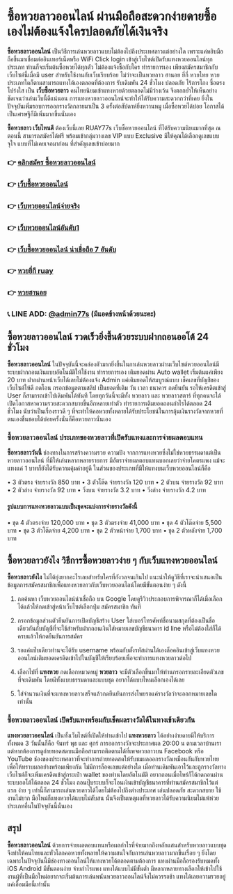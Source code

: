 # ซื้อหวยลาวออนไลน์ ผ่านมือถือสะดวกง่ายดายซื้อเองไม่ต้องแจ้งใครปลอดภัยได้เงินจริง
**ซื้อหวยลาวออนไลน์** เป็นวิธีการเล่นหวยลาวแบบไม่ต้องไปถึงประเทศลาวแต่อย่างใด เพราะแค่หยิบมือถือขึ้นมาเชื่อมต่ออินเทอร์เน็ตหรือ WiFi Click login เข้าสู่เว็บไซต์เปิดรับแทงหวยออนไลน์ทุกประเภท ท่านก็จะเริ่มต้นซื้อหวยได้ทุกตัว ไม่ต้องแจ้งซื้อกับใคร ทำรายการเอง เพียงสมัครสมาชิกกับเว็บไซต์นี้เมื่อมี user สำหรับใช้งานกับเว็บเรียบร้อย ไม่ว่าจะเป็นหวยลาว ฮานอย ยี่กี่ หวยไทย หวยประเภทใดก็ตามสามารถแทงได้เองตลอดที่ต้องการ รับเดิมพัน 24 ชั่วโมง ปลอดภัย ไร้การโกง ซื่อตรง โปร่งใส เป็น **เว็บซื้อหวยลาว** คนไทยนิยมเข้าแทงหวยด้วยตลอดไม่มีว่างเว้น จึงตอกย้ำให้เห็นอย่างชัดเจนว่าเล่นเว็บนี้ดีแน่นอน การแทงหวยลาวออนไลน์จะทำให้ได้รับความสะดวกกว่าที่เคย ยิ่งในปัจจุบันเพิ่มรอบการออกรางวัลกลายมาเป็น 3 ครั้งต่อสัปดาห์ยิ่งหวานหมู เมื่อซื้อหวยได้บ่อย โอกาสได้เป็นเศรษฐีก็มีเพิ่มมากขึ้นนั่นเอง

**ซื้อหวยลาว เว็บไหนดี** ต้องเว็บนี้เลย RUAY77s เว็บซื้อหวยออนไลน์ ที่ได้รับความนิยมมากที่สุด ณ ตอนนี้ สามารถสมัครได้ฟรี พร้อมเข้ากลุ่มวางเลข VIP แบบ Exclusive มีให้คุณได้เลือกดูเลขแบบจุใจ แบบที่ไม่เคยเจอมาก่อน ที่สำคัญเลขเข้าบ่อยมาก

### 👉 [คลิกสมัคร ซื้อหวยลาวออนไลน์](https://ruay77s.com/%e0%b8%a7%e0%b8%b4%e0%b8%98%e0%b8%b5%e0%b8%aa%e0%b8%a1%e0%b8%b1%e0%b8%84%e0%b8%a3%e0%b8%aa%e0%b8%a1%e0%b8%b2%e0%b8%8a%e0%b8%b4%e0%b8%81-ruay/)
### 👉 [เว็บซื้อหวยออนไลน์](https://atom.io/themes/%E0%B8%8B%E0%B8%B7%E0%B9%89%E0%B8%AD%E0%B8%AB%E0%B8%A7%E0%B8%A2%E0%B8%AD%E0%B8%AD%E0%B8%99%E0%B9%84%E0%B8%A5%E0%B8%99%E0%B9%8C%20%E0%B9%80%E0%B8%A7%E0%B9%87%E0%B8%9A%20ruay%20%E0%B9%81%E0%B8%97%E0%B8%87%E0%B8%AB%E0%B8%A7%E0%B8%A2%E0%B8%AD%E0%B8%B1%E0%B8%99%E0%B8%94%E0%B8%B1%E0%B8%9A%201)
### 👉 [เว็บหวยออนไลน์จ่ายจริง](https://atom.io/themes/%E0%B9%80%E0%B8%A7%E0%B9%87%E0%B8%9A%E0%B8%AB%E0%B8%A7%E0%B8%A2%E0%B8%AD%E0%B8%AD%E0%B8%99%E0%B9%84%E0%B8%A5%E0%B8%99%E0%B9%8C%E0%B8%88%E0%B9%88%E0%B8%B2%E0%B8%A2%E0%B8%88%E0%B8%A3%E0%B8%B4%E0%B8%87%20%E0%B8%AA%E0%B8%A1%E0%B8%B1%E0%B8%84%E0%B8%A3%E0%B9%81%E0%B8%97%E0%B8%87%E0%B8%AB%E0%B8%A7%E0%B8%A2%E0%B8%9F%E0%B8%A3%E0%B8%B5%E0%B8%A3%E0%B8%B1%E0%B8%9A%E0%B8%9B%E0%B8%A3%E0%B8%B0%E0%B8%81%E0%B8%B1%E0%B8%99%E0%B8%84%E0%B8%A7%E0%B8%B2%E0%B8%A1%E0%B8%9B%E0%B8%A5%E0%B8%AD%E0%B8%94%E0%B8%A0%E0%B8%B1%E0%B8%A2)
### 👉 [เว็บหวยออนไลน์อันดับ1](https://atom.io/themes/%E0%B9%80%E0%B8%A7%E0%B9%87%E0%B8%9A%E0%B8%AB%E0%B8%A7%E0%B8%A2%E0%B8%AD%E0%B8%AD%E0%B8%99%E0%B9%84%E0%B8%A5%E0%B8%99%E0%B9%8C%E0%B8%AD%E0%B8%B1%E0%B8%99%E0%B8%94%E0%B8%B1%E0%B8%9A1%202566%20%E0%B9%80%E0%B8%A7%E0%B9%87%E0%B8%9A%E0%B9%81%E0%B8%97%E0%B8%87%E0%B8%AB%E0%B8%A7%E0%B8%A2%E0%B8%AD%E0%B8%AD%E0%B8%99%E0%B9%84%E0%B8%A5%E0%B8%99%E0%B9%8C%E0%B8%96%E0%B8%B9%E0%B8%81%E0%B8%81%E0%B8%8E%E0%B8%AB%E0%B8%A1%E0%B8%B2%E0%B8%A2)
### 👉 [เว็บซื้อหวยออนไลน์ น่าเชื่อถือ 7 อันดับ](https://atom.io/themes/7%20%E0%B8%AD%E0%B8%B1%E0%B8%99%E0%B8%94%E0%B8%B1%E0%B8%9A%20%E0%B9%80%E0%B8%A7%E0%B9%87%E0%B8%9A%E0%B8%8B%E0%B8%B7%E0%B9%89%E0%B8%AD%E0%B8%AB%E0%B8%A7%E0%B8%A2%E0%B8%AD%E0%B8%AD%E0%B8%99%E0%B9%84%E0%B8%A5%E0%B8%99%E0%B9%8C%20%E0%B8%99%E0%B9%88%E0%B8%B2%E0%B9%80%E0%B8%8A%E0%B8%B7%E0%B9%88%E0%B8%AD%E0%B8%96%E0%B8%B7%E0%B8%AD)
### 👉 [หวยยี่กี ruay](https://atom.io/themes/%E0%B8%AB%E0%B8%A7%E0%B8%A2%E0%B8%A2%E0%B8%B5%E0%B9%88%E0%B8%81%E0%B8%B5%20ruay%20%E0%B8%AA%E0%B8%A3%E0%B9%89%E0%B8%B2%E0%B8%87%E0%B8%84%E0%B8%A7%E0%B8%B2%E0%B8%A1%E0%B8%A3%E0%B8%A7%E0%B8%A2%E0%B8%81%E0%B8%B1%E0%B8%9A%E0%B9%80%E0%B8%A7%E0%B9%87%E0%B8%9A%E0%B9%81%E0%B8%97%E0%B8%87%E0%B8%AB%E0%B8%A7%E0%B8%A2%E0%B8%AD%E0%B8%AD%E0%B8%99%E0%B9%84%E0%B8%A5%E0%B8%99%E0%B9%8C%E0%B8%95%E0%B9%89%E0%B8%AD%E0%B8%87%E0%B9%80%E0%B8%A7%E0%B9%87%E0%B8%9A%20ruay)
### 👉 [หวยฮานอย](https://atom.io/themes/%E0%B8%8B%E0%B8%B7%E0%B9%89%E0%B8%AD%E0%B8%AB%E0%B8%A7%E0%B8%A2%E0%B8%AE%E0%B8%B2%E0%B8%99%E0%B8%AD%E0%B8%A2%20%E0%B9%80%E0%B8%A7%E0%B9%87%E0%B8%9A%E0%B9%84%E0%B8%AB%E0%B8%99%E0%B8%94%E0%B8%B5%20%E0%B8%A3%E0%B8%B5%E0%B8%A7%E0%B8%B4%E0%B8%A7%205%20%E0%B8%AD%E0%B8%B1%E0%B8%99%E0%B8%94%E0%B8%B1%E0%B8%9A)

### 📞 LINE ADD: [@admin77s](https://line.me/ti/p/~@admin77s) (มีแอดข้างหน้าด้วยนะคะ)

## ซื้อหวยลาวออนไลน์ รวดเร็วยิ่งขึ้นด้วยระบบฝากถอนออโต้ 24 ชั่วโมง 
**ซื้อหวยลาวออนไลน์** ในปัจจุบันนี้จะคล่องตัวมากยิ่งขึ้นในกาเล่นหวยลาวผ่านเว็บไซต์หวยออนไลน์มีระบบฝากถอนเงินแบบอัตโนมัติให้ใช้งาน ทำรายการเอง เติมยอดผ่าน Auto wallet เริ่มต้นแค่เพียง 20 บาท ฝากผ่านหน้าเว็บได้เลยไม่ต้องแจ้ง Admin แค่เติมยอดให้สมบูรณ์แบบ เช็คเลขที่บัญชีของเว็บไซต์ให้ดี กดโอน กรอกข้อมูลตามสลิป เป็นยอดที่เติม วัน เวลา ธนาคาร กดยืนยัน รอให้เครดิตเข้าสู่ User ก็สามารถเข้าไปเดิมพันได้ทันที โดยทุกวันนี้จะมีทั้ง หวยลาว และ หวยลาวสตาร์ ที่ทุกคนจะได้เปิดโอกาสหาความรวยสะดวกสบายขึ้นอีกหลายเท่าตัว ทำรายการเติมยอดถอนกำไรได้ตลอด 24 ชั่วโมง นับว่าเป็นเรื่องราวดี ๆ ที่จะทำให้คอหวยทั้งหลายได้รับประโยชน์ในการลุ้นเงินรางวัลจากหวยที่ตนเองชื่นชอบได้บ่อยครั้งนั่นก็คือหวยลาวนั่นเอง

### ซื้อหวยลาวออนไลน์ ประเภทของหวยลาวที่เปิดรับแทงและการจ่ายผลตอบแทน
**ซื้อหวยลาววันนี้** ช่องทางในการสร้างความรวย ความปัง จากการแทงหวยซึ่งไม่ใช่หวยธรรมดาแต่เป็น หวยลาวออนไลน์ ที่มีให้เล่นหลากหลายรายการ มีอัตราจ่ายผลตอบแทนบอกเลยว่าจ่ายโคตรแพง แม้จะแทงแค่ 1 บาทก็ยังได้รับความคุ้มค่าอยู่ดี ในส่วนของประเภทที่มีให้แทงบนเว็บหวยออนไลน์ก็คือ

•	3 ตัวตรง จ่ายรางวัล 850 บาท
•	3 ตัวโต๊ด จ่ายรางวัล 120 บาท
•	2 ตัวบน จ่ายรางวัล 92 บาท
•	2 ตัวล่าง จ่ายรางวัล 92 บาท
•	วิ่งบน จ่ายรางวัล 3.2 บาท
•	วิ่งล่าง จ่ายรางวัล 4.2 บาท

#### รูปแบบการแทงหวยลาวแบบเป็นชุดจะแบ่งการจ่ายรางวัลดังนี้
•	ชุด 4 ตัวตรงจ่าย 120,000 บาท
•	ชุด 3 ตัวตรงจ่าย 41,000 บาท
•	ชุด 4 ตัวโต๊ดจ่าย 5,500 บาท
•	ชุด 3 ตัวโต๊ดจ่าย 4,200 บาท
•	ชุด 2 ตัวหน้าจ่าย 1,700 บาท
•	ชุด 2 ตัวหลังจ่าย 1,700 บาท

## ซื้อหวยลาวยังไง วิธีการซื้อหวยลาวง่าย ๆ กับเว็บแทงหวยออนไลน์
**ซื้อหวยลาวยังไง** ไม่ได้ยุ่งยากอะไรเลยสำหรับใครที่กังวลจนเกินไป แนะนำให้ดูวิธีที่เราจะนำเสนอเป็นข้อมูลการสมัครสมาชิกเพื่อแทงหวยลาวกับเว็บหวยออนไลน์โดยมีขั้นตอนง่าย ๆ ดังนี้

1. กดค้นหา เว็บหวยออนไลน์น่าเชื่อถือ บน Google โดยดูรีวิวประกอบการพิจารณาก็ได้เมื่อเลือกได้แล้วให้กดเข้าสู่หน้าเว็บไซต์เลือกปุ่ม สมัครสมาชิก ทันที

2. กรอกข้อมูลส่วนตัวยืนยันการเปิดบัญชีสร้าง User ใส่เบอร์โทรศัพท์ชื่อนามสกุลที่ต้องเป็นชื่อเดียวกันกับบัญชีที่จะใช้สำหรับฝากถอนเงินใส่หมายเลขบัญชีธนาคาร id line หรือไม่ต้องใส่ก็ได้ครบแล้วให้กดยืนยันการสมัคร

3. รอแค่แป๊บเดียวท่านจะได้รับ username พร้อมกับตั้งรหัสผ่านได้เองล็อคอินเข้าสู่เว็บแทงหวยออนไลน์เติมยอดเครดิตเข้าไปในบัญชีให้เรียบร้อยเพื่อจะทำการแทงหวยลาวต่อไป

4. เลือกไปที่ **แทงหวย** กดเลือกหมวดหมู่ **หวยลาว** จะมีตัวเลือกขึ้นมาให้ท่านกรอกรายละเอียดตัวเลขที่จะเดิมพัน โดยมีทั้งแบบธรรมดาและแบบชุด อยากได้แบบไหนเลือกเองได้เลย

5. ใส่จำนวนเงินที่จะแทงหวยลาวเสร็จแล้วกดยืนยันการส่งโพยรอแค่รางวัลว่าจะออกหมายเลขใดเท่านั้น

### ซื้อหวยลาวออนไลน์ เปิดรับแทงพร้อมกับเช็คผลรางวัลได้ในทางเข้าเดียวกัน
**แทงหวยลาวออนไลน์** เป็นทั้งเว็บไซต์ที่เปิดให้ท่านเข้าไป **แทงหวยลาว** ได้อย่างง่ายดายมีให้บริการทั้งหมด 3 วันนั้นก็คือ จันทร์ พุธ และ ศุกร์ การออกรางวัลจะประกาศผล 20:00 น ตามเวลาบ้านเราแต่หากต้องการดูถ่ายทอดสดบนมือถือสามารถติดตามได้ที่เพจหวยลาวบน Facebook หรือ YouTube ช่องของประเทศลาวที่จะทำการถ่ายทอดสดให้รับชมผลออกรางวัลเหมือนกันกับหวยไทย เพื่อให้ทราบผลอย่างพร้อมเพียงกัน ไม่มีการล็อคเลขแต่อย่างใด เมื่อท่านเดิมพันเอาไว้และถูกรางวัลทางเว็บไซต์ก็จะเพิ่มเครดิตเข้าสู่กระเป๋า wallet ของท่านโดยอัตโนมัติ อยากถอนเมื่อไหร่ก็ได้กดถอนผ่านระบบออโต้ได้ตลอด 24 ชั่วโมง ถอนปุ๊บระบบก็จะโอนเงินเข้าบัญชีธนาคารที่ท่านสมัครสมาชิกไว้แต่แรก ง่าย ๆ เท่านี้ก็สามารถเล่นหวยลาวได้โดยไม่ต้องไปถึงต่างประเทศ เล่นปลอดภัย สะดวกสบาย ใช้งานไม่ยาก มือใหม่ก็แทงหวยได้แบบไม่สับสน นั่นจึงเป็นเหตุผลที่หวยลาวได้รับความนิยมไม่แพ้ห่วยประเภทอื่นในปัจจุบันนี้นั่นเอง

## สรุป
**ซื้อหวยลาวออนไลน์** ด้วยการจ่ายผลตอบแทนหรือผลกำไรที่จ่ายมากถึงหลักแสนสำหรับหวยลาวแบบชุด จึงทำให้คนไทยและทั่วโลกคอหวยทั้งหลายให้ความสนใจกับการเล่นหวยลาวมากขึ้นเรื่อย ๆ ยิ่งโดยเฉพาะในปัจจุบันนี้มีช่องทางออนไลน์ให้แทงหวยได้ตลอดตามต้องการ แทงผ่านมือถือรองรับหมดทั้ง iOS Android มีขั้นตอนง่าย จ่ายกำไรแพง แทงได้แบบไม่มีขั้นต่ำ มีหลากหลายทางเลือกให้เข้าไปใช้งานผู้ที่เป็นมือใหม่อยากจะเริ่มต้นการเล่นพนันหวยลาวออนไลน์จึงไม่ควรรอช้า แทงได้เลยความรวยอยู่แค่เอื้อมมือนี้เท่านั้น
